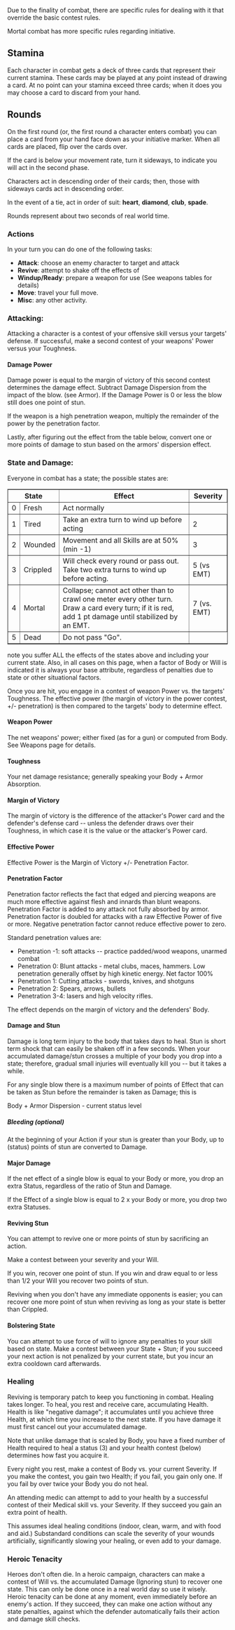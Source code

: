 Due to the finality of combat, there are specific rules for dealing with it that override the basic contest rules. 

Mortal combat has more specific rules regarding initiative.

## Stamina

Each character in combat gets a deck of three cards that represent their current stamina. These cards may be played at any point instead of drawing a card. At no point can your stamina exceed three cards; when it does you may choose a card to discard from your hand. 

## Rounds

On the first round (or, the first round a character enters combat) you can place a card from your hand face down as your initiative marker. When all cards are placed, flip over the cards over. 

If the card is below your movement rate, turn it sideways, to indicate you will act in the second phase.

Characters act in descending order of their cards; then, those with sideways cards act in descending order. 

In the event of a tie, act in order of suit: **heart**, **diamond**, **club**, **spade**. 

Rounds represent about two seconds of real world time.

### Actions

In your turn you can do one of the following tasks:

* **Attack**: choose an enemy character to target and attack
* **Revive**: attempt to shake off the effects of 
* **Windup/Ready**: prepare a weapon for use (See weapons tables for details)
* **Move**: travel your full move. 
* **Misc**: any other activity. 

### Attacking: 

Attacking a character is a contest of your offensive skill versus your targets' defense. If successful, make a second contest of your weapons' Power versus your Toughness.

#### Damage Power

Damage power is equal to the margin of victory of this second contest determines the damage effect. Subtract Damage Dispersion from the impact of the blow. (see Armor). If the Damage Power is 0 or less the blow still does one point of stun.

If the weapon is a high penetration weapon, multiply the remainder of the power by the penetration factor. 

Lastly, after figuring out the effect from the table below, convert one or more points of damage to stun based on the armors' dispersion effect.  

### State and Damage:

Everyone in combat has a state; the possible states are:

<table cellpadding=4 cellspacing=0 border=1>
<tr>
<th colspan="2">State</th>
<th>Effect</th>
<th>Severity</th>
</tr>
<tr>
<td>0
<td>Fresh</td>
<td>Act normally</td>
</tr>
<tr>
<td>1
<td>Tired</td>
<td>Take an extra turn to wind up before acting
<td>2
</tr>
<tr>
<td>2
<td>Wounded</td>
<td>Movement and all Skills are at 50% (min -1)</td>
<td>3
</tr>
<tr>
<td>3
<td>Crippled</td>
<td>Will check every round or pass out. Take two extra turns to wind up before acting.</td>
<td>5 (vs EMT)</td>
</tr>
<tr>
<td>4
<td>Mortal</td>
<td>Collapse; cannot act other than to crawl one meter every other turn. Draw a card every turn; if it is red, add 1 pt damage until stabilized by an EMT.</td>
<td>7 (vs. EMT)</td>
</tr>
<tr>
<td>5
<td>Dead</td>
<td>Do not pass "Go".</td>
</tr>
</table>

note you suffer ALL the effects of the states above and including your current state. Also, in all cases on this page, when a factor of Body or Will is indicated it is always your base attribute, regardless of penalties due to state or other situational factors. 

Once you are hit, you engage in a contest of weapon Power vs. the targets' Toughness. The effective power (the margin of victory in the power contest, +/- penetration) is then compared to the targets' body to determine effect.

#### Weapon Power 

The net weapons' power; either fixed (as for a gun) or computed from Body. See Weapons page for details.

#### Toughness

Your net damage resistance; generally speaking your Body + Armor Absorption. 

#### Margin of Victory

The margin of victory is the difference of the attacker's Power card and the defender's defense card -- unless the defender draws over their Toughness, in which case it is the value or the attacker's Power card.  

#### Effective Power

Effective Power is the Margin of Victory +/- Penetration Factor. 

#### Penetration Factor

Penetration factor reflects the fact that edged and piercing weapons are much more effective against flesh and innards than blunt weapons. Penetration Factor is added to any attack not fully absorbed by armor. Penetration factor is doubled for attacks with a raw Effective Power of five or more. Negative penetration factor cannot reduce effective power to zero. 

Standard penetration values are:

* Penetration -1: soft attacks -- practice padded/wood weapons, unarmed combat
* Penetration 0: Blunt attacks - metal clubs, maces, hammers. Low penetration generally offset by high kinetic energy. Net factor 100%
* Penetration 1: Cutting attacks - swords, knives, and shotguns
* Penetration 2: Spears, arrows, bullets
* Penetration 3-4: lasers and high velocity rifles.

The effect depends on the margin of victory and the defenders' Body. 

#### Damage and Stun

Damage is long term injury to the body that takes days to heal. Stun is short term shock that can easily be shaken off in a few seconds. When your accumulated damage/stun crosses a multiple of your body you drop into a state; therefore, gradual small injuries will eventually kill you -- but it takes a while. 

For any single blow there is a maximum number of points of Effect that can be taken as Stun before the remainder is taken as Damage; this is 

Body + Armor Dispersion - current status level

##### Bleeding (optional)

At the beginning of your Action if your stun is greater than your Body, up to (status) points of stun are converted to Damage.

#### Major Damage

If the net effect of a single blow is equal to your Body or more, you drop an extra Status, regardless of the ratio of Stun and Damage. 

If the Effect of a single blow is equal to 2 x your Body or more, you drop two extra Statuses. 

#### Reviving Stun

You can attempt to revive one or more points of stun by sacrificing an action. 

Make a contest between your severity and your Will. 

If you win, recover one point of stun. 
If you win and draw equal to or less than 1/2 your Will you recover two points of stun. 

Reviving when you don't have any immediate opponents is easier; you can recover one more point of stun when reviving as long as your state is better than Crippled. 

#### Bolstering State

You can attempt to use force of will to ignore any penalties to your skill based on state. Make a contest between your State + Stun; if you succeed your next action is not penalized by your current state, but you incur an extra cooldown card afterwards. 

### Healing

Reviving is temporary patch to keep you functioning in combat. Healing takes longer. To heal, you rest and receive care, accumulating Health. Health is like "negative damage"; it accumulates until you achieve three Health, at which time you increase to the next state. If you have damage it must first cancel out your accumulated damage.

Note that unlike damage that is scaled by Body, you have a fixed number of Health required to heal a status (3) and your health contest (below) determines how fast you acquire it. 

Every night you rest, make a contest of Body vs. your current Severity. If you make the contest, you gain two Health; if you fail, you gain only one. If you fail by over twice your Body you do not heal. 

An attending medic can attempt to add to your health by a successful contest of their Medical skill vs. your Severity. If they succeed you gain an extra point of health. 

This assumes ideal healing conditions (indoor, clean, warm, and with food and aid.) Substandard conditions can scale the severity of your wounds artificially, significantly slowing your healing, or even add to your damage.

### Heroic Tenacity

Heroes don't often die. In a heroic campaign, characters can make a contest of Will vs. the accumulated Damage (Ignoring stun) to recover one state. This can only be done once in a real world day so use it wisely. Heroic tenacity can be done at any moment, even immediately before an enemy's action. If they succeed, they can make one action without any state penalties, against which the defender automatically fails their action and damage skill checks.